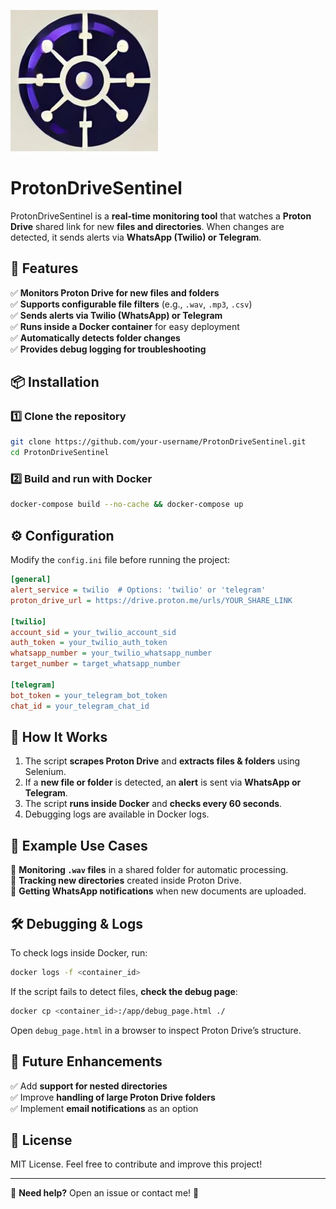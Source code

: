 ![ProtonDriveSentinel Logo](assets/proton-drive-sentinel_logo.jpg)
# ProtonDriveSentinel

ProtonDriveSentinel is a **real-time monitoring tool** that watches a **Proton Drive** shared link for new **files and directories**. When changes are detected, it sends alerts via **WhatsApp (Twilio) or Telegram**.

## 🚀 Features

✅ **Monitors Proton Drive for new files and folders**  
✅ **Supports configurable file filters** (e.g., `.wav`, `.mp3`, `.csv`)  
✅ **Sends alerts via Twilio (WhatsApp) or Telegram**  
✅ **Runs inside a Docker container** for easy deployment  
✅ **Automatically detects folder changes**  
✅ **Provides debug logging for troubleshooting**  

## 📦 Installation

### 1️⃣ **Clone the repository**

```bash
git clone https://github.com/your-username/ProtonDriveSentinel.git
cd ProtonDriveSentinel
```

### 2️⃣ **Build and run with Docker**

```bash
docker-compose build --no-cache && docker-compose up
```

## ⚙️ Configuration

Modify the `config.ini` file before running the project:

```ini
[general]
alert_service = twilio  # Options: 'twilio' or 'telegram'
proton_drive_url = https://drive.proton.me/urls/YOUR_SHARE_LINK

[twilio]
account_sid = your_twilio_account_sid
auth_token = your_twilio_auth_token
whatsapp_number = your_twilio_whatsapp_number
target_number = target_whatsapp_number

[telegram]
bot_token = your_telegram_bot_token
chat_id = your_telegram_chat_id
```

## 📜 How It Works

1. The script **scrapes Proton Drive** and **extracts files & folders** using Selenium.  
2. If a **new file or folder** is detected, an **alert** is sent via **WhatsApp or Telegram**.  
3. The script **runs inside Docker** and **checks every 60 seconds**.  
4. Debugging logs are available in Docker logs.  

## 📝 Example Use Cases

🔹 **Monitoring `.wav` files** in a shared folder for automatic processing.  
🔹 **Tracking new directories** created inside Proton Drive.  
🔹 **Getting WhatsApp notifications** when new documents are uploaded.  

## 🛠 Debugging & Logs

To check logs inside Docker, run:

```bash
docker logs -f <container_id>
```

If the script fails to detect files, **check the debug page**:

```bash
docker cp <container_id>:/app/debug_page.html ./
```

Open `debug_page.html` in a browser to inspect Proton Drive’s structure.

## 🎯 Future Enhancements

✅ Add **support for nested directories**  
✅ Improve **handling of large Proton Drive folders**  
✅ Implement **email notifications** as an option  

## 📜 License

MIT License. Feel free to contribute and improve this project!

---

💬 **Need help?** Open an issue or contact me! 🚀
